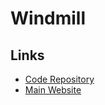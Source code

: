 # Windmill

## Links

- [Code Repository](https://github.com/windmill-labs/windmill)
- [Main Website](https://windmill.dev)
